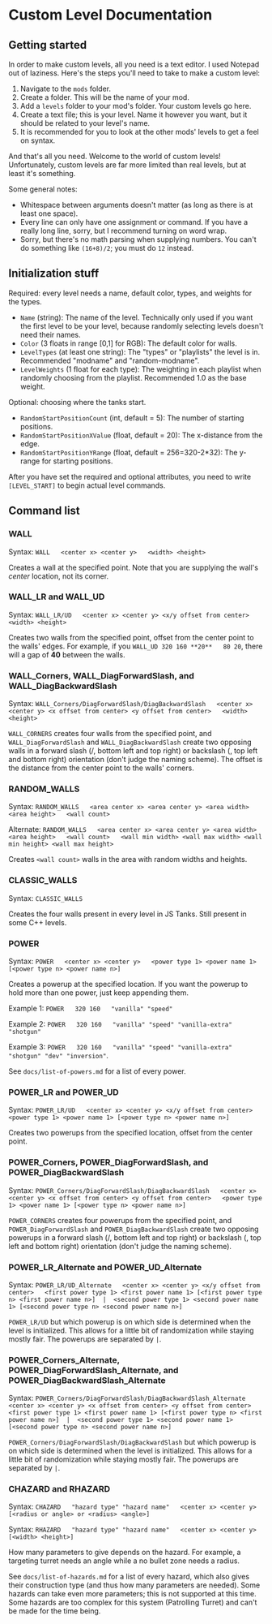 # Custom Level Documentation

## Getting started

In order to make custom levels, all you need is a text editor. I used Notepad out of laziness. Here's the steps you'll need to take to make a custom level:

1. Navigate to the `mods` folder.
1. Create a folder. This will be the name of your mod.
1. Add a `levels` folder to your mod's folder. Your custom levels go here.
1. Create a text file; this is your level. Name it however you want, but it should be related to your level's name.
1. It is recommended for you to look at the other mods' levels to get a feel on syntax.

And that's all you need. Welcome to the world of custom levels! Unfortunately, custom levels are far more limited than real levels, but at least it's something.

Some general notes:

* Whitespace between arguments doesn't matter (as long as there is at least one space).
* Every line can only have one assignment or command. If you have a really long line, sorry, but I recommend turning on word wrap.
* Sorry, but there's no math parsing when supplying numbers. You can't do something like `(16+8)/2`; you must do `12` instead.

## Initialization stuff

Required: every level needs a name, default color, types, and weights for the types.

* `Name` (string): The name of the level. Technically only used if you want the first level to be your level, because randomly selecting levels doesn't need their names.
* `Color` (3 floats in range [0,1] for RGB): The default color for walls.
* `LevelTypes` (at least one string): The "types" or "playlists" the level is in. Recommended "modname" and "random-modname". 
* `LevelWeights` (1 float for each type): The weighting in each playlist when randomly choosing from the playlist. Recommended 1.0 as the base weight.

Optional: choosing where the tanks start.

* `RandomStartPositionCount` (int, default = 5): The number of starting positions.
* `RandomStartPositionXValue` (float, default = 20): The x-distance from the edge.
* `RandomStartPositionYRange` (float, default = 256=320-2*32): The y-range for starting positions.

After you have set the required and optional attributes, you need to write `[LEVEL_START]` to begin actual level commands.

## Command list

### WALL

Syntax: `WALL   <center x> <center y>   <width> <height>`

Creates a wall at the specified point. Note that you are supplying the wall's *center* location, not its corner.

### WALL_LR and WALL_UD

Syntax: `WALL_LR/UD   <center x> <center y> <x/y offset from center>   <width> <height>`

Creates two walls from the specified point, offset from the center point to the walls' edges. For example, if you `WALL_UD 320 160 **20**   80 20`, there will a gap of **40** between the walls.

### WALL_Corners, WALL_DiagForwardSlash, and WALL_DiagBackwardSlash

Syntax: `WALL_Corners/DiagForwardSlash/DiagBackwardSlash   <center x> <center y> <x offset from center> <y offset from center>   <width> <height>`

`WALL_CORNERS` creates four walls from the specified point, and `WALL_DiagForwardSlash` and `WALL_DiagBackwardSlash` create two opposing walls in a forward slash (/, bottom left and top right) or backslash (\, top left and bottom right) orientation (don't judge the naming scheme). The offset is the distance from the center point to the walls' corners.

### RANDOM_WALLS

Syntax: `RANDOM_WALLS   <area center x> <area center y> <area width> <area height>   <wall count>`

Alternate: `RANDOM_WALLS   <area center x> <area center y> <area width> <area height>   <wall count>   <wall min width> <wall max width> <wall min height> <wall max height>`

Creates `<wall count>` walls in the area with random widths and heights.

### CLASSIC_WALLS

Syntax: `CLASSIC_WALLS`

Creates the four walls present in every level in JS Tanks. Still present in some C++ levels.

### POWER

Syntax: `POWER   <center x> <center y>   <power type 1> <power name 1> [<power type n> <power name n>]`

Creates a powerup at the specified location. If you want the powerup to hold more than one power, just keep appending them.

Example 1: `POWER   320 160   "vanilla" "speed"`

Example 2: `POWER   320 160   "vanilla" "speed" "vanilla-extra" "shotgun"`

Example 3: `POWER   320 160   "vanilla" "speed" "vanilla-extra" "shotgun" "dev" "inversion"`.

See `docs/list-of-powers.md` for a list of every power.

### POWER_LR and POWER_UD

Syntax: `POWER_LR/UD   <center x> <center y> <x/y offset from center>   <power type 1> <power name 1> [<power type n> <power name n>]`

Creates two powerups from the specified location, offset from the center point.

### POWER_Corners, POWER_DiagForwardSlash, and POWER_DiagBackwardSlash

Syntax: `POWER_Corners/DiagForwardSlash/DiagBackwardSlash   <center x> <center y> <x offset from center> <y offset from center>   <power type 1> <power name 1> [<power type n> <power name n>]`

`POWER_CORNERS` creates four powerups from the specified point, and `POWER_DiagForwardSlash` and `POWER_DiagBackwardSlash` create two opposing powerups in a forward slash (/, bottom left and top right) or backslash (\, top left and bottom right) orientation (don't judge the naming scheme).

### POWER_LR_Alternate and POWER_UD_Alternate

Syntax: `POWER_LR/UD_Alternate   <center x> <center y> <x/y offset from center>   <first power type 1> <first power name 1> [<first power type n> <first power name n>]  |  <second power type 1> <second power name 1> [<second power type n> <second power name n>]`

`POWER_LR/UD` but which powerup is on which side is determined when the level is initialized. This allows for a little bit of randomization while staying mostly fair. The powerups are separated by `|`.

### POWER_Corners_Alternate, POWER_DiagForwardSlash_Alternate, and POWER_DiagBackwardSlash_Alternate

Syntax: `POWER_Corners/DiagForwardSlash/DiagBackwardSlash_Alternate   <center x> <center y> <x offset from center> <y offset from center>   <first power type 1> <first power name 1> [<first power type n> <first power name n>]  |  <second power type 1> <second power name 1> [<second power type n> <second power name n>]`

`POWER_Corners/DiagForwardSlash/DiagBackwardSlash` but which powerup is on which side is determined when the level is initialized. This allows for a little bit of randomization while staying mostly fair. The powerups are separated by `|`.

### CHAZARD and RHAZARD

Syntax: `CHAZARD   "hazard type" "hazard name"   <center x> <center y> [<radius or angle> or <radius> <angle>]`

Syntax: `RHAZARD   "hazard type" "hazard name"   <center x> <center y> [<width> <height>]`

How many parameters to give depends on the hazard. For example, a targeting turret needs an angle while a no bullet zone needs a radius.

See `docs/list-of-hazards.md` for a list of every hazard, which also gives their construction type (and thus how many parameters are needed). Some hazards can take even more parameters; this is not supported at this time. Some hazards are too complex for this system (Patrolling Turret) and can't be made for the time being.
